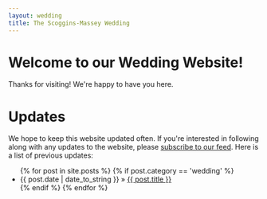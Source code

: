 ```yaml
---
layout: wedding
title: The Scoggins-Massey Wedding
---
```


# Welcome to our Wedding Website!

Thanks for visiting!  We're happy to have you here.

# Updates

We hope to keep this website updated often.  If you're interested in
following along with any updates to the website, please [subscribe to
our feed](http://akmassey.com/wedding/feed.xml).  Here is a list of
previous updates:

<ul class="posts">
  {% for post in site.posts %}
    {% if post.category == 'wedding' %}
      <li><span>{{ post.date | date_to_string }}</span> &raquo; <a href="http://akmassey.com{{ post.url }}">{{ post.title }}</a></li>
    {% endif %}
  {% endfor %}
</ul>
